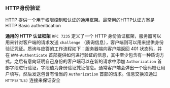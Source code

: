 ### HTTP身份验证

HTTP 提供一个用于权限控制和认证的通用框架。最常用的HTTP认证方案是HTTP Basic authentication

**通用的 HTTP 认证框架**
`RFC 7235` 定义了一个 HTTP 身份验证框架，服务器可以用来针对客户端的请求发送 `challenge` （质询信息），客户端则可以用来提供身份验证凭证。质询与应答的工作流程如下：服务器端向客户端返回 401 状态码，并在 `WWW-Authenticate` 首部提供如何进行验证的信息，其中至少包含有一种质询方式。之后有意向证明自己身份的客户端可以在新的请求中添加 `Authorization` 首部字段进行验证，字段值为身份验证凭证信息。通常客户端会弹出一个密码框让用户填写，然后发送包含有恰当的 `Authorization` 首部的请求。信息交换须通过 `HTTPS(TLS)` 连接来保证安全


